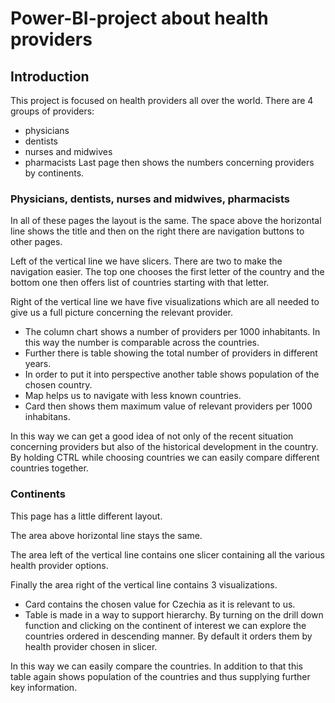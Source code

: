 # Power-BI-project about health providers
## Introduction
This project is focused on health providers all over the world. There are 4 groups of providers:
* physicians
* dentists
* nurses and midwives
* pharmacists
Last page then shows the numbers concerning providers by continents.

### Physicians, dentists, nurses and midwives, pharmacists
In all of these pages the layout is the same. The space above the horizontal line shows the title and then on the right there are navigation buttons to other pages.

Left of the vertical line we have slicers. There are two to make the navigation easier. The top one chooses the first letter of the country and the bottom one then offers list of countries starting with that letter. 

Right of the vertical line we have five visualizations which are all needed to give us a full picture concerning the relevant provider. 
* The column chart shows a number of providers per 1000 inhabitants. In this way the number is comparable across the countries. 
* Further there is table showing the total number of providers in different years. 
* In order to put it into perspective another table shows population of the chosen country.
* Map helps us to navigate with less known countries.
* Card then shows them maximum value of relevant providers per 1000 inhabitans.

In this way we can get a good idea of not only of the recent situation concerning providers but also of the historical development in the country.
By holding CTRL while choosing countries we can easily compare different countries together.

### Continents
This page has a little different layout. 

The area above horizontal line stays the same.

The area left of the vertical line contains one slicer containing all the various health provider options.

Finally the area right of the vertical line contains 3 visualizations.
* Card contains the chosen value for Czechia as it is relevant to us.
* Table is made in a way to support hierarchy. By turning on the drill down function and clicking on the continent of interest we can explore the countries ordered in descending manner. By default it orders them by health provider chosen in slicer. 

In this way we can easily compare the countries. In addition to that this table again shows population of the countries and thus supplying further key information.
